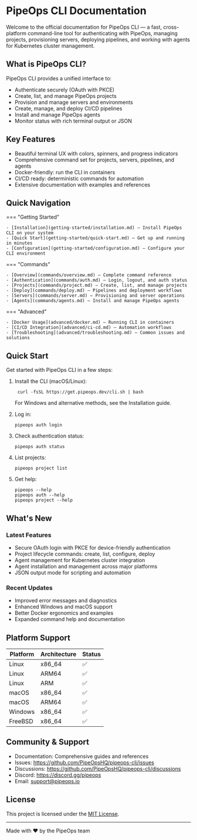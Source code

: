 # PipeOps CLI Documentation

Welcome to the official documentation for PipeOps CLI — a fast, cross-platform command-line tool for authenticating with PipeOps, managing projects, provisioning servers, deploying pipelines, and working with agents for Kubernetes cluster management.

## What is PipeOps CLI?

PipeOps CLI provides a unified interface to:

- Authenticate securely (OAuth with PKCE)
- Create, list, and manage PipeOps projects
- Provision and manage servers and environments
- Create, manage, and deploy CI/CD pipelines
- Install and manage PipeOps agents
- Monitor status with rich terminal output or JSON

## Key Features

- Beautiful terminal UX with colors, spinners, and progress indicators
- Comprehensive command set for projects, servers, pipelines, and agents
- Docker-friendly: run the CLI in containers
- CI/CD ready: deterministic commands for automation
- Extensive documentation with examples and references

## Quick Navigation

=== "Getting Started"

    - [Installation](getting-started/installation.md) — Install PipeOps CLI on your system
    - [Quick Start](getting-started/quick-start.md) — Get up and running in minutes
    - [Configuration](getting-started/configuration.md) — Configure your CLI environment

=== "Commands"

    - [Overview](commands/overview.md) — Complete command reference
    - [Authentication](commands/auth.md) — Login, logout, and auth status
    - [Projects](commands/project.md) — Create, list, and manage projects
    - [Deploy](commands/deploy.md) — Pipelines and deployment workflows
    - [Servers](commands/server.md) — Provisioning and server operations
    - [Agents](commands/agents.md) — Install and manage PipeOps agents

=== "Advanced"

    - [Docker Usage](advanced/docker.md) — Running CLI in containers
    - [CI/CD Integration](advanced/ci-cd.md) — Automation workflows
    - [Troubleshooting](advanced/troubleshooting.md) — Common issues and solutions

## Quick Start

Get started with PipeOps CLI in a few steps:

1.  Install the CLI (macOS/Linux):

         curl -fsSL https://get.pipeops.dev/cli.sh | bash

    For Windows and alternative methods, see the Installation guide.

2.  Log in:

        pipeops auth login

3.  Check authentication status:

        pipeops auth status

4.  List projects:

        pipeops project list

5.  Get help:

        pipeops --help
        pipeops auth --help
        pipeops project --help

## What's New

### Latest Features

- Secure OAuth login with PKCE for device-friendly authentication
- Project lifecycle commands: create, list, configure, deploy
- Agent management for Kubernetes cluster integration
- Agent installation and management across major platforms
- JSON output mode for scripting and automation

### Recent Updates

- Improved error messages and diagnostics
- Enhanced Windows and macOS support
- Better Docker ergonomics and examples
- Expanded command help and documentation

## Platform Support

| Platform | Architecture | Status |
| -------- | ------------ | ------ |
| Linux    | x86_64       | ✅     |
| Linux    | ARM64        | ✅     |
| Linux    | ARM          | ✅     |
| macOS    | x86_64       | ✅     |
| macOS    | ARM64        | ✅     |
| Windows  | x86_64       | ✅     |
| FreeBSD  | x86_64       | ✅     |

## Community & Support

- Documentation: Comprehensive guides and references
- Issues: https://github.com/PipeOpsHQ/pipeops-cli/issues
- Discussions: https://github.com/PipeOpsHQ/pipeops-cli/discussions
- Discord: https://discord.gg/pipeops
- Email: support@pipeops.io

## License

This project is licensed under the [MIT License](reference/license.md).

---

Made with ❤️ by the PipeOps team
